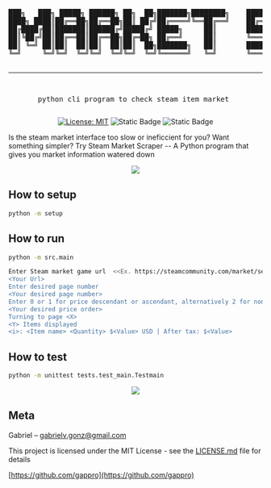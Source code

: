 <div align="center">
<pre>
███╗   ███╗ █████╗ ██████╗ ██╗  ██╗███████╗████████╗    ███████╗ ██████╗██████╗  █████╗ ██████╗ ███████╗██████╗ 
████╗ ████║██╔══██╗██╔══██╗██║ ██╔╝██╔════╝╚══██╔══╝    ██╔════╝██╔════╝██╔══██╗██╔══██╗██╔══██╗██╔════╝██╔══██╗
██╔████╔██║███████║██████╔╝█████╔╝ █████╗     ██║       ███████╗██║     ██████╔╝███████║██████╔╝█████╗  ██████╔╝
██║╚██╔╝██║██╔══██║██╔══██╗██╔═██╗ ██╔══╝     ██║       ╚════██║██║     ██╔══██╗██╔══██║██╔═══╝ ██╔══╝  ██╔══██╗
██║ ╚═╝ ██║██║  ██║██║  ██║██║  ██╗███████╗   ██║       ███████║╚██████╗██║  ██║██║  ██║██║     ███████╗██║  ██║
╚═╝     ╚═╝╚═╝  ╚═╝╚═╝  ╚═╝╚═╝  ╚═╝╚══════╝   ╚═╝       ╚══════╝ ╚═════╝╚═╝  ╚═╝╚═╝  ╚═╝╚═╝     ╚══════╝╚═╝  ╚═╝
                                                                                                                
---------------------------------------------------
python cli program to check steam item market
</pre>

[![License: MIT](https://img.shields.io/badge/License-MIT-yellow.svg)](https://opensource.org/licenses/MIT)
![Static Badge](https://img.shields.io/badge/bs4-0.0.1-blue)
![Static Badge](https://img.shields.io/badge/requests-2.25.1-green)


</div>
Is the steam market interface too slow or ineficcient for you? Want something simpler? Try Steam Market Scraper -- A Python program that gives you market information watered down
<p align="center"><img src="https://github.com/gappro/Steam-market-scraper/assets/50177367/b3855bb2-56b2-4211-bf16-1081514a1b2f"></img></p>

## How to setup

```sh
python -m setup
```

## How to run

```sh
python -m src.main

Enter Steam market game url  <<Ex. https://steamcommunity.com/market/search?appid=322330#p>>
<Your Url>
Enter desired page number
<Your desired page number>
Enter 0 or 1 for price descendant or ascendant, alternatively 2 for none
<Your desired price order>
Turning to page <X>
<Y> Items displayed
<i>: <Item name> <Quantity> $<Value> USD | After tax: $<Value>
```

## How to test

```sh
python -m unittest tests.test_main.Testmain
```

<p align="center"><img src="https://github.com/gappro/Steam-market-scraper/assets/50177367/e866f922-5309-49e0-9462-77deac98bfe7"></img></p>

## Meta

Gabriel – gabrielv.gonz@gmail.com

This project is licensed under the MIT License - see the [LICENSE.md](LICENSE.md) file for details

[https://github.com/gappro](https://github.com/gappro)
